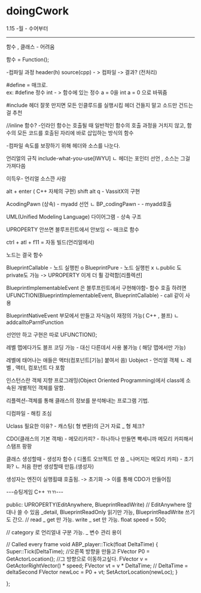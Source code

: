 # doingCwork
 1.15 -월 - 수어부터


-----------------------

함수 , 클래스 - 어려움

함수 = Function();

-컴파일 과정 
header(h)
source(cpp)  - > 컴파일 -> 결과?
       	  (전처리)

#define = 매크로.   
ex: #define 정수 int  - > 함수에 있는 정수 a = 0을 int a = 0 으로 바꿔줌

#include
헤더 잘못 만지면 모든 인클루드를 실행시킴
헤더 건들지 말고 소드만 건드는걸 추천

//inline 함수?
-인라인 함수는 호출될 때 일반적인 함수의 호출 과정을 거치지 않고, 
함수의 모든 코드를 호출된 자리에 바로 삽입하는 방식의 함수

-컴파일 속도를 보장하기 위해 헤더와 소스를 나눈다.

언리얼의 규칙 include-what-you-use[IWYU]
ㄴ 헤더는 포인터 선언 , 소스는 그걸 가져다씀

이득우- 언리얼 소스깐 사람

alt + enter ( C++ 자체의 구현)
shift alt q    -   VassitX의 구현

AcodingPawn    (상속)      - myadd 선언 
   ㄴ BP_codingPawn    -	- myadd호출

UML(Unified Modeling Language) 다이어그램 - 상속 구조 

UPROPERTY 안쓰면 블루프린트에서 안보임 <- 매크로 함수

ctrl + atl + f11 = 자동 빌드(언리얼에서)

노드는 결국 함수

BlueprintCallable - 노드 실행핀 o 
BlueprintPure - 노드 실행핀 x
ㄴpublic 도 private도 가능 -> UPROPERTY 이게 더 훨 강력함[리플렉션]

BlueprintImplementableEvent 은 블루프린트에서 구현해야함- 함수
 호출 하려면 UFUNCTION(BlueprintImplementableEvent, BlueprintCallable) - call 같이 사용

BlueprintNativeEvent 부모에서 만들고 자식놈이 재정의 가능( C++ , 블프)
ㄴ addcalltoParntFunction

선언만 하고 구현은 따로 UFUNCTION();


레벨 맵에다가도 블프 코딩 가능 - 대신 다른데서 사용 불가능 ( 해당 맵에서만 가능)

레벨에 태어나는 애들은 액터(컴포넌트[기능] 붙여서 씀)
Uobject - 언리얼 객체
 ㄴ 레벨 , 액터, 컴포넌트 다 포함

인스턴스란 객체 지향 프로그래밍(Object Oriented Programming)에서 class에 소속된 개별적인 객체를 말함.

리플렉션-객체를 통해 클래스의 정보를 분석해내는 프로그램 기법.

디컴파일 - 해킹 조심

Uclass 필요한 이유? - 캐스팅( 형 변환)의 근거 자료 _ 형 체크?

CDO(클래스의 기본 객채) - 메모리카피? - 하나하나 만들면 빡세니까 메모리 카피해서 스탬프 팡팡

클래스 생성할때 - 생성자 함수 ( 디폴트 오브젝트 만 씀 _ 나머지는 메모리 카피) - 초기화?
ㄴ 처음 한번 생성할때 만듬.(생성자)

생성자는 엔진이 실행횔떄 호출됨. -> 초기화 ->  이를 통해 CDO가 만들어짐


---슈팅게임 C++ ㄲㄲ---

public:
	UPROPERTY(EditAnywhere, BlueprintReadWrite)
 // EditAnywhere 암대나 쓸 수 있음 _detail,  BlueprintReadOnly 읽기만 가능, BlueprintReadWrite 쓰기도 간으. 
 // read _ get 만 가능. write _ set 만 가능.
	float speed = 500;

//  category 로 언리얼내 구분 가능. _ 변수 관리 용이


// Called every frame
void ABP_player::Tick(float DeltaTime)
{
	Super::Tick(DeltaTime);
	//오른쪽 방향을 만들고 
	FVector P0 = GetActorLocation();
		//그 방향으로 이동하고싶다.
	FVector v = GetActorRightVector() * speed;
	FVector vt = v * DeltaTime; // DeltaTime = deltaSecond
	FVector newLoc = P0 + vt;
	SetActorLocation(newLoc);
}

};